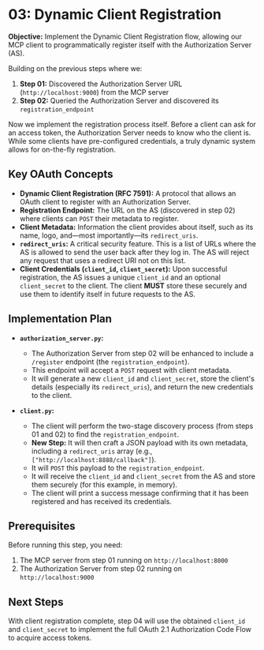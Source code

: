 # 03: Dynamic Client Registration

**Objective:** Implement the Dynamic Client Registration flow, allowing our MCP client to programmatically register itself with the Authorization Server (AS).

Building on the previous steps where we:
1. **Step 01:** Discovered the Authorization Server URL (`http://localhost:9000`) from the MCP server
2. **Step 02:** Queried the Authorization Server and discovered its `registration_endpoint`

Now we implement the registration process itself. Before a client can ask for an access token, the Authorization Server needs to know who the client is. While some clients have pre-configured credentials, a truly dynamic system allows for on-the-fly registration.

## Key OAuth Concepts

-   **Dynamic Client Registration (RFC 7591):** A protocol that allows an OAuth client to register with an Authorization Server.
-   **Registration Endpoint:** The URL on the AS (discovered in step 02) where clients can `POST` their metadata to register.
-   **Client Metadata:** Information the client provides about itself, such as its name, logo, and—most importantly—its `redirect_uris`.
-   **`redirect_uris`:** A critical security feature. This is a list of URLs where the AS is allowed to send the user back after they log in. The AS will reject any request that uses a redirect URI not on this list.
-   **Client Credentials (`client_id`, `client_secret`):** Upon successful registration, the AS issues a unique `client_id` and an optional `client_secret` to the client. The client **MUST** store these securely and use them to identify itself in future requests to the AS.

## Implementation Plan

-   **`authorization_server.py`:**
    -   The Authorization Server from step 02 will be enhanced to include a `/register` endpoint (the `registration_endpoint`).
    -   This endpoint will accept a `POST` request with client metadata.
    -   It will generate a new `client_id` and `client_secret`, store the client's details (especially its `redirect_uris`), and return the new credentials to the client.

-   **`client.py`:**
    -   The client will perform the two-stage discovery process (from steps 01 and 02) to find the `registration_endpoint`.
    -   **New Step:** It will then craft a JSON payload with its own metadata, including a `redirect_uris` array (e.g., `["http://localhost:8888/callback"]`).
    -   It will `POST` this payload to the `registration_endpoint`.
    -   It will receive the `client_id` and `client_secret` from the AS and store them securely (for this example, in memory).
    -   The client will print a success message confirming that it has been registered and has received its credentials.

## Prerequisites

Before running this step, you need:
1. The MCP server from step 01 running on `http://localhost:8000`
2. The Authorization Server from step 02 running on `http://localhost:9000`

## Next Steps

With client registration complete, step 04 will use the obtained `client_id` and `client_secret` to implement the full OAuth 2.1 Authorization Code Flow to acquire access tokens. 